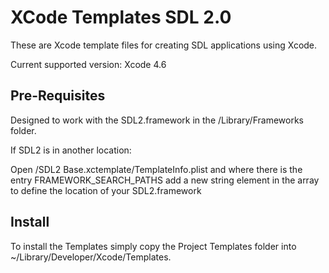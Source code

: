 XCode Templates SDL 2.0
=======================

These are Xcode template files for creating SDL applications using Xcode.

Current supported version: Xcode 4.6

Pre-Requisites
---------------
Designed to work with the SDL2.framework in the /Library/Frameworks folder.

If SDL2 is in another location: 

Open /SDL2 Base.xctemplate/TemplateInfo.plist and where there is the entry FRAMEWORK_SEARCH_PATHS add a new string element in the array to define the location of your SDL2.framework

Install
---------------
To install the Templates simply copy the Project Templates folder into ~/Library/Developer/Xcode/Templates.



